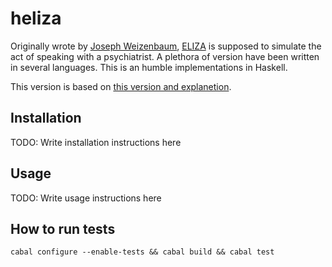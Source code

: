 # heliza

Originally wrote by [Joseph Weizenbaum], [ELIZA] is supposed to simulate the act of speaking with a psychiatrist.
A plethora of version have been written in several languages.
This is an humble implementations in Haskell.

This version is based on [this version and explanetion].



[Joseph Weizenbaum]:http://en.wikipedia.org/wiki/Joseph_Weizenbaum
[ELIZA]:http://en.wikipedia.org/wiki/ELIZA
[this version and explanetion]:http://www.atariarchives.org/bigcomputergames/showpage.php?page=20

## Installation

TODO: Write installation instructions here

## Usage

TODO: Write usage instructions here

## How to run tests

```
cabal configure --enable-tests && cabal build && cabal test
```

